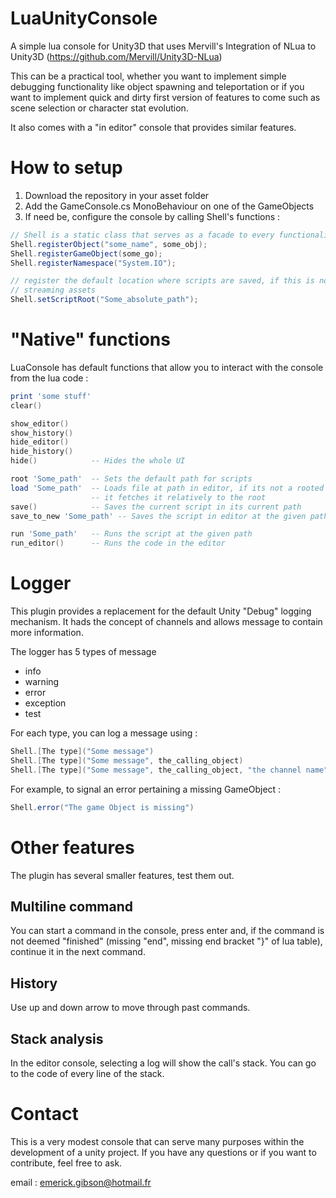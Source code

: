 # LuaUnityConsole
A simple lua console for Unity3D that uses Mervill's Integration of NLua to Unity3D 
(https://github.com/Mervill/Unity3D-NLua)

This can be a practical tool, whether you want to implement simple debugging functionality like 
object spawning and teleportation or if you want to implement quick and dirty first version of features 
to come such as scene selection or character stat evolution.

It also comes with a "in editor" console that provides similar features.

# How to setup

1. Download the repository in your asset folder
2. Add the GameConsole.cs MonoBehaviour on one of the GameObjects
3. If need be, configure the console by calling Shell's functions :
```cs
// Shell is a static class that serves as a facade to every functionality
Shell.registerObject("some_name", some_obj);
Shell.registerGameObject(some_go);
Shell.registerNamespace("System.IO");

// register the default location where scripts are saved, if this is not called, it will default to the path to
// streaming assets
Shell.setScriptRoot("Some_absolute_path");
```

# "Native" functions

LuaConsole has default functions that allow you to interact with the console from the lua code :

```lua
print 'some stuff'
clear() 

show_editor()
show_history()
hide_editor()
hide_history()
hide()            -- Hides the whole UI

root 'Some_path'  -- Sets the default path for scripts
load 'Some_path'  -- Loads file at path in editor, if its not a rooted path,
                  -- it fetches it relatively to the root
save()            -- Saves the current script in its current path
save_to_new 'Some_path' -- Saves the script in editor at the given path

run 'Some_path'   -- Runs the script at the given path
run_editor()      -- Runs the code in the editor
```

# Logger

This plugin provides a replacement for the default Unity "Debug" logging mechanism. It hads the concept of channels and allows message to contain more information.

The logger has 5 types of message

* info
* warning
* error
* exception
* test

For each type, you can log a message using :
```cs
Shell.[The type]("Some message")
Shell.[The type]("Some message", the_calling_object)
Shell.[The type]("Some message", the_calling_object, "the channel name")
```

For example, to signal an error pertaining a missing GameObject :

```cs
Shell.error("The game Object is missing")
```

# Other features

The plugin has several smaller features, test them out.

## Multiline command

You can start a command in the console, press enter and, if the command is 
not deemed "finished" (missing "end", missing end bracket "}" of lua table),
continue it in the next command.

## History

Use up and down arrow to move through past commands.

## Stack analysis

In the editor console, selecting a log will show the call's stack. You can go to the code of every line of the stack.

# Contact

This is a very modest console that can serve many purposes within the development of a unity project.
If you have any questions or if you want to contribute, feel free to ask.

email : emerick.gibson@hotmail.fr
